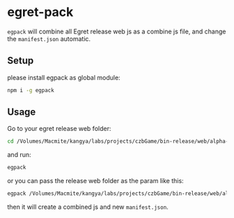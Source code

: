 # egret-pack
`egpack` will combine all Egret release web js as a combine js file, and change the `manifest.json` automatic.

## Setup

please install egpack as global module:

```sh
npm i -g egpack
```

## Usage

Go to your egret release web folder:

```sh
cd /Volumes/Macmite/kangya/labs/projects/czbGame/bin-release/web/alpha-0.0.1
```

and run:

```sh
egpack
```

or you can pass the release web folder as the param like this:

```sh
egpack /Volumes/Macmite/kangya/labs/projects/czbGame/bin-release/web/alpha-0.0.1

```

then it will create a combined js and new `manifest.json`.
